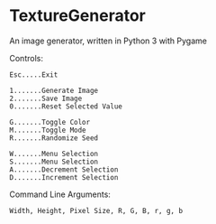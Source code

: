# TextureGenerator
An image generator, written in Python 3 with Pygame

Controls:

    Esc.....Exit
    
    1.......Generate Image
    2.......Save Image
    0.......Reset Selected Value
    
    G.......Toggle Color
    M.......Toggle Mode
    R.......Randomize Seed
    
    W.......Menu Selection
    S.......Menu Selection
    A.......Decrement Selection
    D.......Increment Selection

Command Line Arguments:

    Width, Height, Pixel Size, R, G, B, r, g, b
